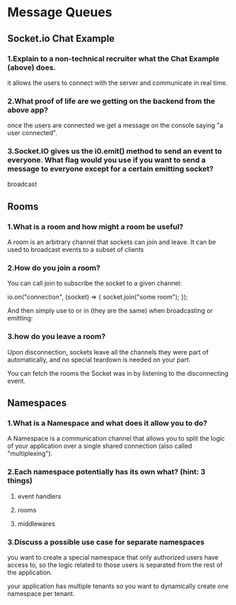 # Message Queues

## Socket.io Chat Example

### 1.Explain to a non-technical recruiter what the Chat Example (above) does.

it allows the users to connect with the server and communicate in real time.

### 2.What proof of life are we getting on the backend from the above app?

once the users are connected we get a message on the console saying "a user connected".

### 3.Socket.IO gives us the i0.emit() method to send an event to everyone. What flag would you use if you want to send a message to everyone except for a certain emitting socket?

broadcast

## Rooms

### 1.What is a room and how might a room be useful?

A room is an arbitrary channel that sockets can join and leave. It can be used to broadcast events to a subset of clients

### 2.How do you join a room?

You can call join to subscribe the socket to a given channel:

io.on("connection", (socket) => {
  socket.join("some room");
});

And then simply use to or in (they are the same) when broadcasting or emitting:

### 3.how do you leave a room?

Upon disconnection, sockets leave all the channels they were part of automatically, and no special teardown is needed on your part.

You can fetch the rooms the Socket was in by listening to the disconnecting event.

## Namespaces

### 1.What is a Namespace and what does it allow you to do?

A Namespace is a communication channel that allows you to split the logic of your application over a single shared connection (also called "multiplexing").

### 2.Each namespace potentially has its own what? (hint: 3 things)

1. event handlers

2. rooms

3. middlewares

### 3.Discuss a possible use case for separate namespaces

you want to create a special namespace that only authorized users have access to, so the logic related to those users is separated from the rest of the application.

your application has multiple tenants so you want to dynamically create one namespace per tenant.